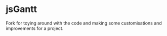 jsGantt
=======

Fork for toying around with the code and making some customisations and improvements for a project.
